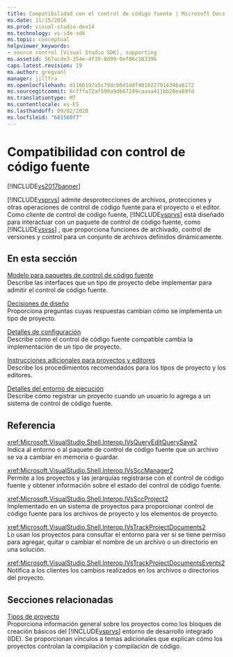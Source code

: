```yaml
---
title: Compatibilidad con el control de código fuente | Microsoft Docs
ms.date: 11/15/2016
ms.prod: visual-studio-dev14
ms.technology: vs-ide-sdk
ms.topic: conceptual
helpviewer_keywords:
- source control [Visual Studio SDK], supporting
ms.assetid: 567acde3-354e-4f39-8d99-0ef86c103396
caps.latest.revision: 19
ms.author: gregvanl
manager: jillfra
ms.openlocfilehash: d1166197a5c79dcb0d1ddf4018227914346a6172
ms.sourcegitcommit: 6cfffa72af599a9d667249caaaa411bb28ea69fd
ms.translationtype: MT
ms.contentlocale: es-ES
ms.lasthandoff: 09/02/2020
ms.locfileid: "68156077"
---
```

# <a name="supporting-source-control"></a>Compatibilidad con control de código fuente
[!INCLUDE[vs2017banner](../../includes/vs2017banner.md)]

[!INCLUDE[vsprvs](../../includes/vsprvs-md.md)] admite desprotecciones de archivos, protecciones y otras operaciones de control de código fuente para el proyecto o el editor. Como cliente de control de código fuente, [!INCLUDE[vsprvs](../../includes/vsprvs-md.md)] está diseñado para interactuar con un paquete de control de código fuente, como [!INCLUDE[vsvss](../../includes/vsvss-md.md)] , que proporciona funciones de archivado, control de versiones y control para un conjunto de archivos definidos dinámicamente.  
  
## <a name="in-this-section"></a>En esta sección  
 [Modelo para paquetes de control de código fuente](../../extensibility/internals/model-for-source-control-packages.md)  
 Describe las interfaces que un tipo de proyecto debe implementar para admitir el control de código fuente.  
  
 [Decisiones de diseño](../../extensibility/internals/source-control-design-decisions.md)  
 Proporciona preguntas cuyas respuestas cambian cómo se implementa un tipo de proyecto.  
  
 [Detalles de configuración](../../extensibility/internals/source-control-configuration-details.md)  
 Describe cómo el control de código fuente compatible cambia la implementación de un tipo de proyecto.  
  
 [Instrucciones adicionales para proyectos y editores](../../extensibility/internals/additional-source-control-guidelines-for-projects-and-editors.md)  
 Describe los procedimientos recomendados para los tipos de proyecto y los editores.  
  
 [Detalles del entorno de ejecución](../../extensibility/internals/source-control-runtime-details.md)  
 Describe cómo registrar un proyecto cuando un usuario lo agrega a un sistema de control de código fuente.  
  
## <a name="reference"></a>Referencia  
 <xref:Microsoft.VisualStudio.Shell.Interop.IVsQueryEditQuerySave2>  
 Indica al entorno o al paquete de control de código fuente que un archivo se va a cambiar en memoria o guardar.  
  
 <xref:Microsoft.VisualStudio.Shell.Interop.IVsSccManager2>  
 Permite a los proyectos y las jerarquías registrarse con el control de código fuente y obtener información sobre el estado del control de código fuente.  
  
 <xref:Microsoft.VisualStudio.Shell.Interop.IVsSccProject2>  
 Implementado en un sistema de proyectos para proporcionar control de código fuente para los archivos de proyecto y los elementos de proyecto.  
  
 <xref:Microsoft.VisualStudio.Shell.Interop.IVsTrackProjectDocuments2>  
 Lo usan los proyectos para consultar el entorno para ver si se tiene permiso para agregar, quitar o cambiar el nombre de un archivo o un directorio en una solución.  
  
 <xref:Microsoft.VisualStudio.Shell.Interop.IVsTrackProjectDocumentsEvents2>  
 Notifica a los clientes los cambios realizados en los archivos o directorios del proyecto.  
  
## <a name="related-sections"></a>Secciones relacionadas  
 [Tipos de proyecto](../../extensibility/internals/project-types.md)  
 Proporciona información general sobre los proyectos como los bloques de creación básicos del [!INCLUDE[vsprvs](../../includes/vsprvs-md.md)] entorno de desarrollo integrado (IDE). Se proporcionan vínculos a temas adicionales que explican cómo los proyectos controlan la compilación y compilación de código.
